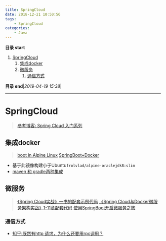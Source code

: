 ```yaml
---
title: SpringCloud
date: 2018-12-21 10:50:56
tags: 
    - SpringCloud
categories: 
    - Java
---
```


**目录 start**
 
1. [SpringCloud](#springcloud)
    1. [集成docker](#集成docker)
    1. [微服务](#微服务)
        1. [通信方式](#通信方式)

**目录 end**|_2019-04-19 15:38_|
****************************************
# SpringCloud 

> [参考博客: Spring Cloud 入门系列](http://www.spring4all.com/article/320)

## 集成docker
> [boot in Alpine Linux](https://www.huangyunkun.com/2016/04/03/spring-boot-alpine-linux/)
> [SpringBoot+Docker](https://yq.aliyun.com/articles/47344)


- 基于此镜像构建小于Ubuntu`frolvlad/alpine-oraclejdk8:slim`
- [maven 和 gradle两种集成](https://github.com/waylau/docker-demos)


## 微服务
> [《Spring Cloud实战》一书的配套示例代码](https://github.com/dyc87112/SpringCloudBook)
> [《Spring Cloud与Docker微服务架构实战》1-11章配套代码](https://github.com/itmuch/spring-cloud-docker-microservice-book-code)
> [使用SpringBoot开启微服务之旅](http://www.infoq.com/cn/articles/Microservices-SpringBoot)

### 通信方式
- [知乎:既然有http 请求，为什么还要用rpc调用？](https://www.zhihu.com/question/41609070)

